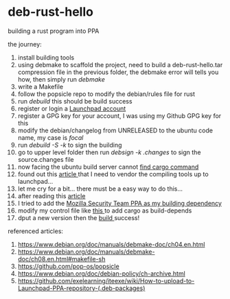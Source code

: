 # deb-rust-hello
building a rust program into PPA

the journey:

1. install building tools
1. using debmake to scaffold the project, 
	need to build a deb-rust-hello.tar compression file in the previous folder, 
	the debmake error will tells you how,
	then simply run *debmake* 
1. write a Makefile
1. follow the popsicle repo to modify the debian/rules file for rust
1. run *debuild* this should be build success
1. register or login a [ Launchpad account ]( https://launchpad.net )
1. register a GPG key for your account, I was using my Github GPG key for this
1. modify the debian/changelog from UNRELEASED to the ubuntu code name, my case is *focal*
1. run *debuild -S -k<your gpg key>* to sign the building
1. go to upper level folder then run *debsign -k <your gpg key> <filename>.changes* to sign the source.changes file
1. now facing the ubuntu build server cannot [ find cargo command ]( https://launchpadlibrarian.net/507624181/buildlog_ubuntu-focal-amd64.deb-rust-hello_0.0.1_BUILDING.txt.gz )
1. found out this [ article ]( https://askubuntu.com/questions/1264696/how-to-build-this-rust-program-in-launchpad-it-fails-to-build ) that I need to vendor the compiling tools up to launchpad...
1. let me cry for a bit... there must be a easy way to do this...
1. after reading this [ article ]( https://help.launchpad.net/Packaging/PPA/BuildingASourcePackage#Depending_on_other_PPAs )
1. I tried to add the [ Mozilla Security Team PPA as my building dependency ]( https://launchpad.net/~ubuntu-mozilla-security/+archive/ubuntu/rust-next/+packages )
1. modify my control file like [ this ]( https://github.com/pop-os/popsicle/blob/master/debian/control ) to add cargo as build-depends
1. dput a new version then the [ build ]( https://launchpad.net/~tommady/+archive/ubuntu/deb-rust-hello/+build/20311444 ) success!

referenced articles:

1. https://www.debian.org/doc/manuals/debmake-doc/ch04.en.html
1. https://www.debian.org/doc/manuals/debmake-doc/ch08.en.html#makefile-sh
1. https://github.com/pop-os/popsicle
1. https://www.debian.org/doc/debian-policy/ch-archive.html
1. https://github.com/exelearning/iteexe/wiki/How-to-upload-to-Launchpad-PPA-repository-(.deb-packages)
